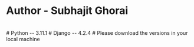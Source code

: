 # Author - Subhajit Ghorai
<br>
# Python -- 3.11.1
# Django -- 4.2.4
# Please download the versions in your local machine

